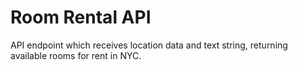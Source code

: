 # Room Rental API

API endpoint which receives location data and text string, returning available 
rooms for rent in NYC.
